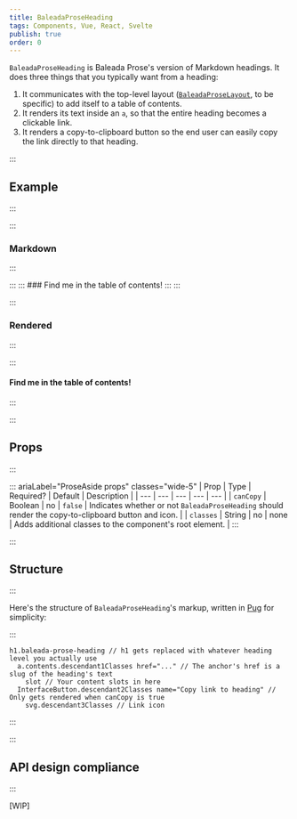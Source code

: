 ```yaml
---
title: BaleadaProseHeading
tags: Components, Vue, React, Svelte
publish: true
order: 0
---
```


`BaleadaProseHeading` is Baleada Prose's version of Markdown headings. It does three things that you typically want from a heading:
1. It communicates with the top-level layout ([`BaleadaProseLayout`](/docs/prose/components/layout), to be specific) to add itself to a table of contents.
2. It renders its text inside an `a`, so that the entire heading becomes a clickable link.
3. It renders a copy-to-clipboard button so the end user can easily copy the link directly to that heading.

:::
## Example
:::

:::
### Markdown
:::

:::
    :::
    ### Find me in the table of contents!
    :::
:::

:::
### Rendered
:::

:::
#### Find me in the table of contents!
:::


:::
## Props
:::

::: ariaLabel="ProseAside props" classes="wide-5"
| Prop | Type | Required? | Default | Description |
| --- | --- | --- | --- | --- |
| `canCopy` | Boolean | no | `false` | Indicates whether or not `BaleadaProseHeading` should render the copy-to-clipboard button and icon. |
| `classes` | String | no | none | Adds additional classes to the component's root element. |
:::


:::
## Structure
:::

Here's the structure of `BaleadaProseHeading`'s markup, written in [Pug](https://github.com/pugjs/pug#syntax) for simplicity:

:::
```pug
h1.baleada-prose-heading // h1 gets replaced with whatever heading level you actually use
  a.contents.descendant1Classes href="..." // The anchor's href is a slug of the heading's text
    slot // Your content slots in here
  InterfaceButton.descendant2Classes name="Copy link to heading" // Only gets rendered when canCopy is true
    svg.descendant3Classes // Link icon
```
:::



:::
## API design compliance
:::

[WIP]

<!-- ::: ariaLabel="A table showing ProseAside's API design compliance"  classes="wide-1 wide-3"
| Spec | Compliance status | Notes |
| --- | --- | --- |
::: -->

